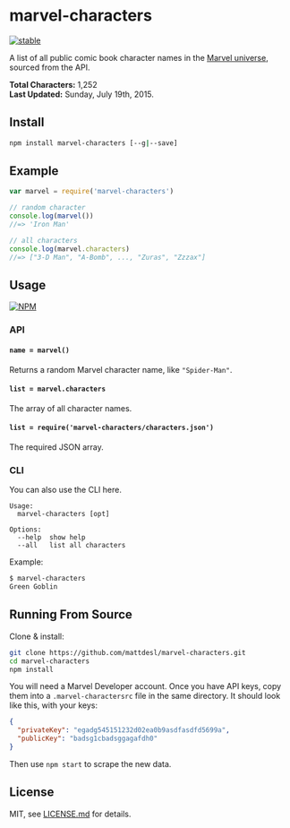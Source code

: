 # marvel-characters

[![stable](http://badges.github.io/stability-badges/dist/stable.svg)](http://github.com/badges/stability-badges)

A list of all public comic book character names in the [Marvel universe](https://en.wikipedia.org/wiki/Marvel_Universe), sourced from the API.

**Total Characters:** 1,252  
**Last Updated:** Sunday, July 19th, 2015.

## Install

```sh
npm install marvel-characters [--g|--save]
```

## Example

```js
var marvel = require('marvel-characters')

// random character
console.log(marvel())
//=> 'Iron Man'

// all characters
console.log(marvel.characters)
//=> ["3-D Man", "A-Bomb", ..., "Zuras", "Zzzax"]
```

## Usage

[![NPM](https://nodei.co/npm/marvel-characters.png)](https://www.npmjs.com/package/marvel-characters)

### API

#### `name = marvel()`

Returns a random Marvel character name, like `"Spider-Man"`.

#### `list = marvel.characters`

The array of all character names.

#### `list = require('marvel-characters/characters.json')`

The required JSON array.

### CLI

You can also use the CLI here.

```
Usage:
  marvel-characters [opt]
  
Options:
  --help  show help
  --all   list all characters 
```

Example:

```sh
$ marvel-characters
Green Goblin
```

## Running From Source

Clone & install:

```sh
git clone https://github.com/mattdesl/marvel-characters.git
cd marvel-characters
npm install
```

You will need a Marvel Developer account. Once you have API keys, copy them into a `.marvel-charactersrc` file in the same directory. It should look like this, with your keys:

```json
{
  "privateKey": "egadg545151232d02ea0b9asdfasdfd5699a",
  "publicKey": "badsg1cbadsggagafdh0"
}
```

Then use `npm start` to scrape the new data.

## License

MIT, see [LICENSE.md](http://github.com/mattdesl/marvel-characters/blob/master/LICENSE.md) for details.
